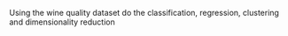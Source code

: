 
Using the wine quality dataset do the classification, regression, clustering and dimensionality reduction
